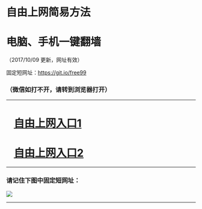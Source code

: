 ﻿# 自由上网简易方法

# 电脑、手机一键翻墙

（2017/10/09 更新，网址有效）

固定短网址：https://git.io/free99

### （微信如打不开，请转到浏览器打开）


***





# &nbsp;&nbsp; <a href="http://ft1297512993.fwq-tz-1001.info/fwqtz01.html?t=10090017727 " target="_blank">自由上网入口1</a>
# &nbsp;&nbsp; <a href="http://ft1852320234.fwq-tz-1002.info/fwqtz02.html?t=100900115075 " target="_blank">自由上网入口2</a>
***

### 请记住下图中固定短网址：

<img src="https://s3-us-west-2.amazonaws.com/fwq-1001/yjfq-20170905okok.png" /> 


***

